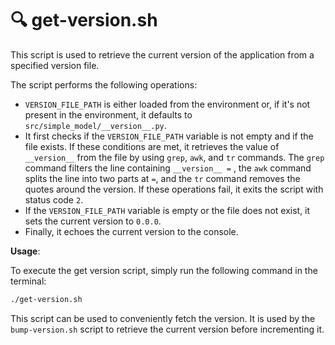 # 🔍 get-version.sh

This script is used to retrieve the current version of the application from a specified version file.

The script performs the following operations:

- `VERSION_FILE_PATH` is either loaded from the environment or, if it's not present in the environment, it defaults to `src/simple_model/__version__.py`.
- It first checks if the `VERSION_FILE_PATH` variable is not empty and if the file exists. If these conditions are met, it retrieves the value of `__version__` from the file by using `grep`, `awk`, and `tr` commands. The `grep` command filters the line containing `__version__ =` , the `awk` command splits the line into two parts at `=`, and the `tr` command removes the quotes around the version. If these operations fail, it exits the script with status code `2`.
- If the `VERSION_FILE_PATH` variable is empty or the file does not exist, it sets the current version to `0.0.0`.
- Finally, it echoes the current version to the console.

**Usage**:

To execute the get version script, simply run the following command in the terminal:

```sh
./get-version.sh
```

This script can be used to conveniently fetch the version. It is used by the `bump-version.sh` script to retrieve the current version before incrementing it.

